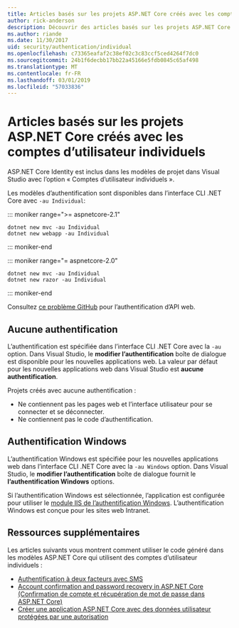 ```yaml
---
title: Articles basés sur les projets ASP.NET Core créés avec les comptes d’utilisateur individuels
author: rick-anderson
description: Découvrir des articles basés sur les projets ASP.NET Core créés avec les comptes d’utilisateur individuels.
ms.author: riande
ms.date: 11/30/2017
uid: security/authentication/individual
ms.openlocfilehash: c73365eafaf2c38ef02c3c83ccf5ced4264f7dc0
ms.sourcegitcommit: 24b1f6decbb17bb22a45166e5fdb0845c65af498
ms.translationtype: MT
ms.contentlocale: fr-FR
ms.lasthandoff: 03/01/2019
ms.locfileid: "57033836"
---
```

# <a name="articles-based-on-aspnet-core-projects-created-with-individual-user-accounts"></a>Articles basés sur les projets ASP.NET Core créés avec les comptes d’utilisateur individuels

ASP.NET Core Identity est inclus dans les modèles de projet dans Visual Studio avec l’option « Comptes d’utilisateur individuels ».

Les modèles d’authentification sont disponibles dans l’interface CLI .NET Core avec `-au Individual`:

::: moniker range=">= aspnetcore-2.1"

```console
dotnet new mvc -au Individual
dotnet new webapp -au Individual
```

::: moniker-end

::: moniker range="= aspnetcore-2.0"

```console
dotnet new mvc -au Individual
dotnet new razor -au Individual
```

::: moniker-end

Consultez [ce problème GitHub](https://github.com/aspnet/AspNetCore/issues/5833) pour l’authentification d’API web.

<a name="no"></a>
## <a name="no-authentication"></a>Aucune authentification

L’authentification est spécifiée dans l’interface CLI .NET Core avec la `-au` option. Dans Visual Studio, le **modifier l’authentification** boîte de dialogue est disponible pour les nouvelles applications web. La valeur par défaut pour les nouvelles applications web dans Visual Studio est **aucune authentification**.

Projets créés avec aucune authentification :

* Ne contiennent pas les pages web et l’interface utilisateur pour se connecter et se déconnecter.
* Ne contiennent pas le code d’authentification.

<a name="win"></a>
## <a name="windows-authentication"></a>Authentification Windows

L’authentification Windows est spécifiée pour les nouvelles applications web dans l’interface CLI .NET Core avec la `-au Windows` option. Dans Visual Studio, le **modifier l’authentification** boîte de dialogue fournit le **l’authentification Windows** options.

Si l’authentification Windows est sélectionnée, l’application est configurée pour utiliser le [module IIS de l’authentification Windows](xref:host-and-deploy/iis/modules). L’authentification Windows est conçue pour les sites web Intranet.

## <a name="additional-resources"></a>Ressources supplémentaires

Les articles suivants vous montrent comment utiliser le code généré dans les modèles ASP.NET Core qui utilisent des comptes d’utilisateur individuels :

* [Authentification à deux facteurs avec SMS](xref:security/authentication/2fa)
* [Account confirmation and password recovery in ASP.NET Core (Confirmation de compte et récupération de mot de passe dans ASP.NET Core)](xref:security/authentication/accconfirm)
* [Créer une application ASP.NET Core avec des données utilisateur protégées par une autorisation](xref:security/authorization/secure-data)
